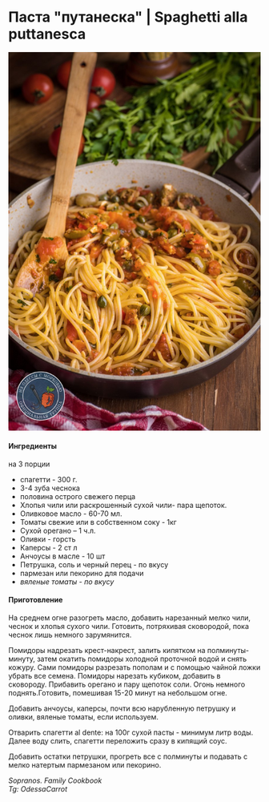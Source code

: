 ﻿---
image: ../../pics/spaghetti_puttanesca_44460_16x9-1.jpg
---
# Паста "путанеска" \| Spaghetti alla puttanesca

![Паста "путанеска"](../../pics/spaghetti_puttanesca_44460_16x9-1.jpg)

#### Ингредиенты

на 3 порции

* спагетти - 300 г.
* 3-4 зуба чеснока
* половина острого свежего перца
* Хлопья чили или раскрошенный сухой чили- пара щепоток.
* Оливковое масло - 60-70 мл.
* Томаты свежие или в собственном соку - 1кг
* Сухой орегано – 1 ч.л.
* Оливки - горсть
* Каперсы - 2 ст л
* Анчоусы в масле - 10 шт
* Петрушка, соль и черный перец - по вкусу
* пармезан или пекорино для подачи
* *вяленые томаты - по вкусу*

#### Приготовление

На среднем огне разогреть масло, добавить нарезанный мелко чили, чеснок и хлопья сухого чили. Готовить, потряхивая сковородой, пока чеснок лишь немного зарумянится.

Помидоры надрезать крест-накрест, залить кипятком на полминуты-минуту, затем окатить помидоры холодной проточной водой и снять кожуру. Сами помидоры разрезать пополам и с помощью чайной ложки убрать все семена. Помидоры нарезать кубиком, добавить в сковороду. Прибавить орегано и пару щепоток соли. Огонь немного поднять.Готовить, помешивая 15-20 минут на небольшом огне.

Добавить анчоусы, каперсы, почти всю нарубленную петрушку и оливки, вяленые томаты, если используем.

Отварить спагетти al dente: на 100г сухой пасты - минимум литр воды. Далее воду слить, спагетти переложить сразу в кипящий соус.

Добавить остатки петрушки, прогреть все с полминуты и подавать с мелко натертым пармезаном или пекорино.

*Sopranos. Family Cookbook*  
*Tg: OdessaCarrot*
